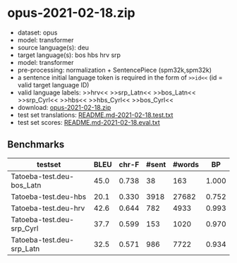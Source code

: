 # opus-2021-02-18.zip

* dataset: opus
* model: transformer
* source language(s): deu
* target language(s): bos hbs hrv srp
* model: transformer
* pre-processing: normalization + SentencePiece (spm32k,spm32k)
* a sentence initial language token is required in the form of `>>id<<` (id = valid target language ID)
* valid language labels: >>hrv<< >>srp_Latn<< >>bos_Latn<< >>srp_Cyrl<< >>hbs<< >>hbs_Cyrl<< >>bos_Cyrl<<
* download: [opus-2021-02-18.zip](https://object.pouta.csc.fi/Tatoeba-MT-models/deu-hbs/opus-2021-02-18.zip)
* test set translations: [README.md-2021-02-18.test.txt](https://object.pouta.csc.fi/Tatoeba-MT-models/deu-hbs/README.md-2021-02-18.test.txt)
* test set scores: [README.md-2021-02-18.eval.txt](https://object.pouta.csc.fi/Tatoeba-MT-models/deu-hbs/README.md-2021-02-18.eval.txt)

## Benchmarks

| testset | BLEU  | chr-F | #sent | #words | BP |
|---------|-------|-------|-------|--------|----|
| Tatoeba-test.deu-bos_Latn 	| 45.0 	| 0.738 	| 38 	| 163 	| 1.000 |
| Tatoeba-test.deu-hbs 	| 20.1 	| 0.330 	| 3918 	| 27682 	| 0.752 |
| Tatoeba-test.deu-hrv 	| 42.6 	| 0.644 	| 782 	| 4933 	| 0.993 |
| Tatoeba-test.deu-srp_Cyrl 	| 37.7 	| 0.599 	| 153 	| 1020 	| 0.970 |
| Tatoeba-test.deu-srp_Latn 	| 32.5 	| 0.571 	| 986 	| 7722 	| 0.934 |

